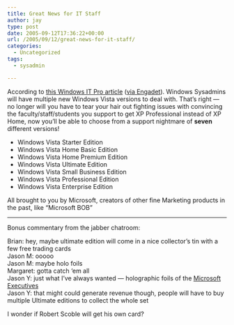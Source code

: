 ```yaml
---
title: Great News for IT Staff
author: jay
type: post
date: 2005-09-12T17:36:22+00:00
url: /2005/09/12/great-news-for-it-staff/
categories:
  - Uncategorized
tags:
  - sysadmin

---
```

According to [this Windows IT Pro article][1] ([via Engadet][2]). Windows Sysadmins will have multiple new Windows Vista versions to deal with. That’s right — no longer will you have to tear your hair out fighting issues with convincing the faculty/staff/students you support to get XP Professional instead of XP Home, now you’ll be able to choose from a support nightmare of **seven** different versions!

  * Windows Vista Starter Edition
  * Windows Vista Home Basic Edition
  * Windows Vista Home Premium Edition
  * Windows Vista Ultimate Edition
  * Windows Vista Small Business Edition
  * Windows Vista Professional Edition
  * Windows Vista Enterprise Edition

All brought to you by Microsoft, creators of other fine Marketing products in the past, like “Microsoft BOB”

* * *

Bonus commentary from the jabber chatroom:

Brian: hey, maybe ultimate edition will come in a nice collector’s tin with a few free trading cards  
Jason M: ooooo  
Jason M: maybe holo foils  
Margaret: gotta catch ‘em all  
Jason Y: just what I’ve always wanted — holographic foils of the [Microsoft Executives][3]  
Jason Y: that might could generate revenue though, people will have to buy multiple Ultimate editions to collect the whole set

I wonder if Robert Scoble will get his own card?

 [1]: //www.windowsitpro.com/Article/ArticleID/47665/47665.html?Ad=1"
 [2]: //www.engadget.com/entry/1234000387058357/"
 [3]: //www.microsoft.com/presspass/exec/default.mspx?group=A-D"